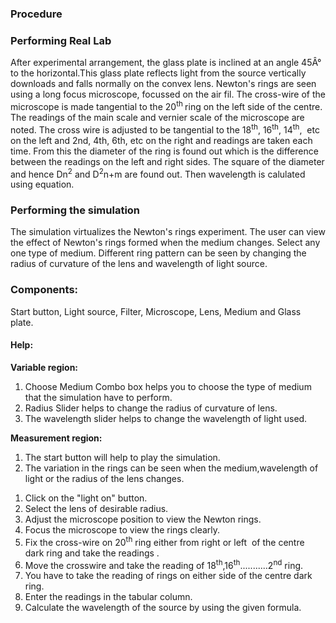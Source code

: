 ### Procedure

### Performing Real Lab

<p>After experimental arrangement, the glass plate is inclined at an angle 45Â° to the horizontal.This glass plate reflects light from the source vertically downloads and falls normally on the convex lens. Newton's rings are seen using a long focus microscope, focussed on the air fil. The cross-wire of the microscope is made tangential to the 20<sup>th </sup>ring on the left side of the centre. The readings of the main scale and vernier scale of the microscope are noted. The cross wire is adjusted to be tangential to the 18<sup>th</sup>, 16<sup>th</sup>, 14<sup>th</sup>,&nbsp; etc on the left and 2nd, 4th, 6th, etc on the right and readings are taken each time. From this the diameter of the ring is found out which is the difference between the readings on the left and right sides. The square of the diameter and hence Dn<sup>2</sup> and D<sup>2</sup>n+m are found out. Then wavelength is calulated using equation.</p>

### Performing the simulation

The simulation virtualizes the Newton's rings experiment. The user can view the effect of Newton's rings formed when the medium changes. Select any one type of medium. Different ring pattern can be seen by changing the radius of curvature of the lens and wavelength of light source.
### Components:
 
Start button, Light source, Filter, Microscope, Lens, Medium and Glass plate.

#### Help:
 
**Variable region:**
1. Choose Medium Combo box helps you to choose the type of medium that the simulation have to perform.
2. Radius Slider helps to change the radius of curvature of lens.
3. The wavelength slider helps to change the wavelength of light used.<br>

**Measurement region:**
1. The start button will help to play the simulation.
2. The variation in the rings can be seen when the medium,wavelength of light or the radius of the lens changes.


<ol>
    <li>Click on the "light on" button.</li>
    <li>Select the lens of desirable radius.</li>
    <li>Adjust the microscope position to view the Newton rings.</li>
    <li>Focus the microscope to view the rings clearly.</li>
    <li>Fix the cross-wire on 20<sup>th</sup> ring either from right or left <span style="">&nbsp;</span>of the centre dark ring and take the readings .</li>
    <li>Move the crosswire and take the reading of 18<sup>th</sup>,16<sup>th</sup>...........2<sup>nd</sup> ring.</li>
    <li>You have to take the reading of rings on either side of the centre dark ring.</li>
    <li>Enter the readings in the tabular column.</li>
    <li>Calculate the&nbsp;wavelength of the source  by using the  given formula.</li>
</ol>
